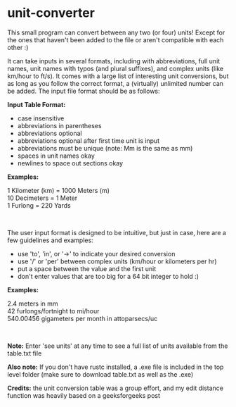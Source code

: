 # unit-converter

<p>
This small program can convert between any two (or four) units! Except for the ones that haven't been added to the file or aren't compatible with each other :)

It can take inputs in several formats, including with abbreviations,
full unit names, unit names with typos (and plural suffixes), and complex units (like km/hour to ft/s). 
It comes with a large list of interesting 
unit conversions, but as long as you follow the correct format, a (virtually) unlimited number can be added.
The input file format should be as follows:
<br>
</p>

__Input Table Format:__
- case insensitive
- abbreviations in parentheses
- abbreviations optional
- abbreviations optional after first time unit is input
- abbreviations must be unique (note: Mm is the same as mm)
- spaces in unit names okay
- newlines to space out sections okay


__Examples:__

1 Kilometer (km) = 1000 Meters (m)
<br>
10 Decimeters = 1 Meter
<br>
1 Furlong = 220 Yards

<br>

The user input format is designed to be intuitive, but just in case, here are a few guidelines and examples: 
- use 'to', 'in', or '->' to indicate your desired conversion
- use '/' or 'per' between complex units (km/hour or kilometers per hr)
- put a space between the value and the first unit
- don't enter values that are too big for a 64 bit integer to hold :)

__Examples:__ 

2.4 meters in mm
<br>
42 furlongs/fortnight to mi/hour
<br>
540.00456 gigameters per month in attoparsecs/uc


<br>

__Note:__ Enter 'see units' at any time to see a full list of units available from the table.txt file

__Also note:__ If you don't have rustc installed, a .exe file is included in the top level folder (make sure to download table.txt as well as the .exe)

__Credits:__ the unit conversion table was a group effort, and my edit distance function was heavily based on a geeksforgeeks post
